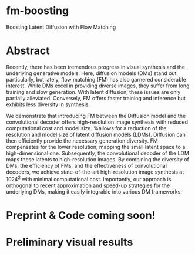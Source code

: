 # fm-boosting
Boosting Latent Diffusion with Flow Matching

# Abstract
Recently, there has been tremendous progress in visual synthesis and the underlying generative models. Here, diffusion models (DMs) stand out particularly, but lately, flow matching (FM) has also garnered considerable interest. While DMs excel in providing diverse images, they suffer from long training and slow generation. With latent diffusion, these issues are only partially alleviated. Conversely, FM offers faster training and inference but exhibits less diversity in synthesis. 

We demonstrate that introducing FM between the Diffusion model and the convolutional decoder offers high-resolution image synthesis with reduced computational cost and model size.
%allows for a reduction of the resolution and model size of latent diffusion models (LDMs).
Diffusion can then efficiently provide the necessary generation diversity. FM compensates for the lower resolution, mapping the small latent space to a high-dimensional one. Subsequently, the convolutional decoder of the LDM maps these latents to high-resolution images. By combining the diversity of DMs, the efficiency of FMs, and the effectiveness of convolutional decoders, we achieve state-of-the-art high-resolution image synthesis at $1024^2$ with minimal computational cost. Importantly, our approach is orthogonal to recent approximation and speed-up strategies for the underlying DMs, making it easily integrable into various DM frameworks.

# Preprint & Code coming soon!

# Preliminary visual results
